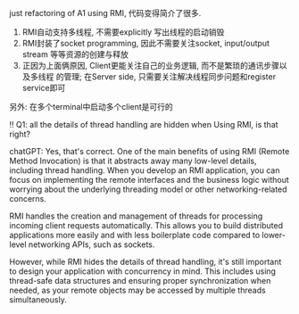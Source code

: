 just refactoring of A1 using RMI, 代码变得简介了很多.
1. RMI自动支持多线程, 不需要explicitly 写出线程的启动销毁
2. RMI封装了socket programming, 因此不需要关注socket, input/output stream
    等等资源的创建与释放
3. 正因为上面俩原因, Client更能关注自己的业务逻辑, 而不是繁琐的通讯步骤以及多线程
的管理; 在Server side, 只需要关注解决线程同步问题和register service即可

另外: 在多个terminal中启动多个client是可行的





:bangbang: Q1: all the details of thread handling are hidden when Using RMI, is that right?

chatGPT: Yes, that's correct. One of the main benefits of using RMI (Remote Method Invocation) is that it abstracts away many low-level details, including thread handling. When you develop an RMI application, you can focus on implementing the remote interfaces and the business logic without worrying about the underlying threading model or other networking-related concerns.

RMI handles the creation and management of threads for processing incoming client requests automatically. This allows you to build distributed applications more easily and with less boilerplate code compared to lower-level networking APIs, such as sockets.

However, while RMI hides the details of thread handling, it's still important to design your application with concurrency in mind. This includes using thread-safe data structures and ensuring proper synchronization when needed, as your remote objects may be accessed by multiple threads simultaneously.